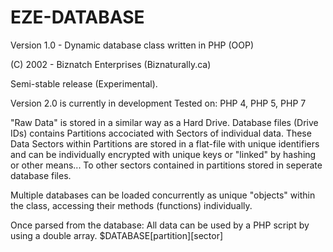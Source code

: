 # EZE-DATABASE
Version 1.0 - Dynamic database class written in PHP (OOP)

(C) 2002 - Biznatch Enterprises (Biznaturally.ca)

Semi-stable release (Experimental).

Version 2.0 is currently in development
Tested on: PHP 4, PHP 5, PHP 7


"Raw Data" is stored in a similar way as a Hard Drive. Database files (Drive IDs) contains Partitions accociated with Sectors of individual data. These Data Sectors within Partitions are stored in a flat-file with unique identifiers and can be individually encrypted with unique keys or "linked" by hashing or other means... To other sectors contained in partitions stored in seperate database files.

Multiple databases can be loaded concurrently as unique "objects" within the class, accessing their methods (functions) individually.

Once parsed from the database: All data can be used by a PHP script by using a double array.
$DATABASE[partition][sector]
